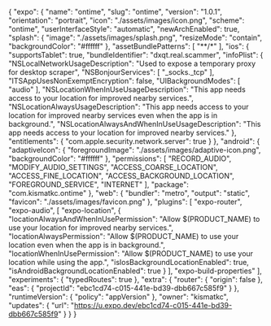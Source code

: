 {
"expo": {
"name": "ontime",
"slug": "ontime",
"version": "1.0.1",
"orientation": "portrait",
"icon": "./assets/images/icon.png",
"scheme": "ontime",
"userInterfaceStyle": "automatic",
"newArchEnabled": true,
"splash": {
"image": "./assets/images/splash.png",
"resizeMode": "contain",
"backgroundColor": "#ffffff"
},
"assetBundlePatterns": [
"**/*"
],
"ios": {
"supportsTablet": true,
"bundleIdentifier": "dxqt.real.scammer",
"infoPlist": {
"NSLocalNetworkUsageDescription": "Used to expose a temporary proxy for desktop scraper",
"NSBonjourServices": [
"_socks._tcp"
],
"ITSAppUsesNonExemptEncryption": false,
"UIBackgroundModes": [
"audio"
],
"NSLocationWhenInUseUsageDescription": "This app needs access to your location for improved nearby services.",
"NSLocationAlwaysUsageDescription": "This app needs access to your location for improved nearby services even when the app is in background.",
"NSLocationAlwaysAndWhenInUseUsageDescription": "This app needs access to your location for improved nearby services."
},
"entitlements": {
"com.apple.security.network.server": true
}
},
"android": {
"adaptiveIcon": {
"foregroundImage": "./assets/images/adaptive-icon.png",
"backgroundColor": "#ffffff"
},
"permissions": [
"RECORD_AUDIO",
"MODIFY_AUDIO_SETTINGS",
"ACCESS_COARSE_LOCATION",
"ACCESS_FINE_LOCATION",
"ACCESS_BACKGROUND_LOCATION",
"FOREGROUND_SERVICE",
"INTERNET"
],
"package": "com.kismatkc.ontime"
},
"web": {
"bundler": "metro",
"output": "static",
"favicon": "./assets/images/favicon.png"
},
"plugins": [
"expo-router",
"expo-audio",
[
"expo-location",
{
"locationAlwaysAndWhenInUsePermission": "Allow $(PRODUCT_NAME) to use your location for improved nearby services.",
"locationAlwaysPermission": "Allow $(PRODUCT_NAME) to use your location even when the app is in background.",
"locationWhenInUsePermission": "Allow $(PRODUCT_NAME) to use your location while using the app.",
"isIosBackgroundLocationEnabled": true,
"isAndroidBackgroundLocationEnabled": true
}
],
"expo-build-properties"
],
"experiments": {
"typedRoutes": true
},
"extra": {
"router": {
"origin": false
},
"eas": {
"projectId": "ebc1cd74-c015-441e-bd39-dbb667c585f9"
}
},
"runtimeVersion": {
"policy": "appVersion"
},
"owner": "kismatkc",
"updates": {
"url": "https://u.expo.dev/ebc1cd74-c015-441e-bd39-dbb667c585f9"
}
}
}
